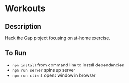 # Workouts

## Description
Hack the Gap project focusing on at-home exercise.

## To Run
- `npm install` from command line to install dependencies
- `npm run server` spins up server
- `npm run client` opens window in browser
